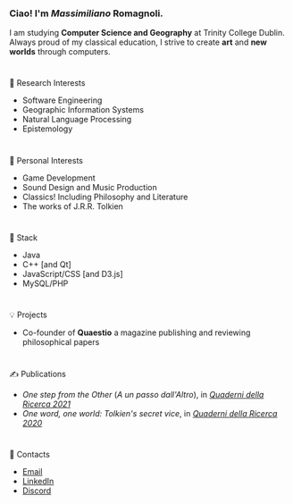 ### Ciao! I'm *Massimiliano* Romagnoli.
I am studying **Computer Science and Geography** at Trinity College Dublin.  
Always proud of my classical education, I strive to create **art** and **new worlds** through computers.
#
🔬 Research Interests
* Software Engineering
* Geographic Information Systems
* Natural Language Processing
* Epistemology
#
🌱 Personal Interests
* Game Development
* Sound Design and Music Production
* Classics! Including Philosophy and Literature
* The works of J.R.R. Tolkien
#
🏢 Stack
* Java
* C++ [and Qt]
* JavaScript/CSS [and D3.js]
* MySQL/PHP
#
💡 Projects
* Co-founder of **Quaestio** a magazine publishing and reviewing philosophical papers
#
✍ Publications
* *One step from the Other* (*A un passo dall'Altro*), in [*Quaderni della Ricerca 2021*](https://www.loescher.it/dettaglio/opera/O_3880/57--Affetti-e-legami--Forme-della-comunit--)
* *One word, one world: Tolkien's secret vice*, in [*Quaderni della Ricerca 2020*](https://www.loescher.it/dettaglio/opera/O_3869)
#
📧 Contacts
* [Email](mailto:maxxromagnoli@gmail.com)
* [LinkedIn](https://www.linkedin.com/in/max-romagnoli-dublin/)
* [Discord](discordapp.com/users/315804417171521536)
